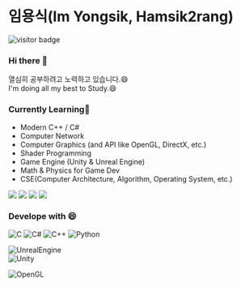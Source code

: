 # 임용식(Im Yongsik, Hamsik2rang)  
![visitor badge](https://visitor-badge.glitch.me/badge?page_id=hamsik2rang.visitor-badge&left_text=Today's%20Visitors)
### Hi there 👋  
열심히 공부하려고 노력하고 있습니다.😄  
I'm doing all my best to Study.😄  

### Currently Learning🌱  
* Modern C++ / C#
* Computer Network
* Computer Graphics (and API like OpenGL, DirectX, etc.)
* Shader Programming
* Game Engine (Unity & Unreal Engine)
* Math & Physics for Game Dev
* CSE(Computer Architecture, Algorithm, Operating System, etc.)
  
<img src="https://github-profile-trophy.vercel.app/?username=Hamsik2rang&row=2&column=4&theme=onedark">  
<img src="https://github-readme-streak-stats.herokuapp.com/?user=Hamsik2rang&theme=onedark">  
<img src="https://github-readme-stats.vercel.app/api?username=Hamsik2rang&show_icons=true&count_private=true&theme=onedark">  
<!--<img src="https://github-readme-stats.vercel.app/api/top-langs/?username=Hamsik2rang&theme=dark&layout=compact&langs_count=5">-->
<img src="https://github-readme-solvedac.hyp3rflow.vercel.app/api/?handle=lvhi0607">  


### Develope with 😄
![C](https://img.shields.io/badge/-C-000000?logo=C&style=flat)  ![C#](https://img.shields.io/badge/-C%23-000000?logo=Csharp&style=flat) ![C++](https://img.shields.io/badge/-C++-000000?logo=C%2B%2B&style=flat)  ![Python](https://img.shields.io/badge/-Python-00498c?logo=Python&style=flat)  
  
![UnrealEngine](https://img.shields.io/badge/-UnrealEngine-a3a5a7?logo=UnrealEngine&style=flat)  
![Unity](https://img.shields.io/badge/-Unity-a3a5a7?logo=Unity&style=flat)  
  
![OpenGL](https://img.shields.io/badge/-OpenGL-93a9d1?logo=OpenGL&style=flat)
<!--
**Hamsik2rang/Hamsik2rang** is a ✨ _special_ ✨ repository because its `README.md` (this file) appears on your GitHub profile.

Here are some ideas to get you started:

- 🔭 I’m currently working on ...
- 🌱 I’m currently learning ...
- 👯 I’m looking to collaborate on ...
- 🤔 I’m looking for help with ...
- 💬 Ask me about ...
- 📫 How to reach me: ...
- 😄 Pronouns: ...
- ⚡ Fun fact: ...

deprecated links

![trophy](https://github-profile-trophy.vercel.app/?username=Hamsik2rang)
![Anurag's GitHub stats](https://github-readme-stats.vercel.app/api?username=Hamsik2rang&count_private=true)  
[![Top Langs](https://github-readme-stats.vercel.app/api/top-langs/?username=Hamsik2rang&layout=compact)](https://github.com/anuraghazra/github-readme-stats) 
![Hamsik2rang's solved.ac stats](https://github-readme-solvedac.hyp3rflow.vercel.app/api/?handle=lvhi0607)
[![Solved.ac 프로필](http://mazassumnida.wtf/api/v2/generate_badge?boj=lvhi0607)](https://solved.ac/lvhi0607)
-->
